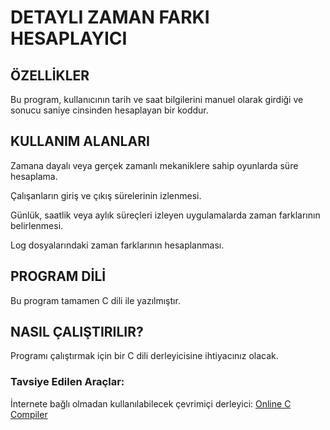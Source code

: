# DETAYLI ZAMAN FARKI HESAPLAYICI
## ÖZELLİKLER 

Bu program, kullanıcının tarih ve saat bilgilerini manuel olarak girdiği ve sonucu saniye cinsinden hesaplayan bir koddur.

## KULLANIM ALANLARI

Zamana dayalı veya gerçek zamanlı mekaniklere sahip oyunlarda süre hesaplama.

Çalışanların giriş ve çıkış sürelerinin izlenmesi.

Günlük, saatlik veya aylık süreçleri izleyen uygulamalarda zaman farklarının belirlenmesi.

Log dosyalarındaki zaman farklarının hesaplanması.

## PROGRAM DİLİ
Bu program tamamen C dili ile yazılmıştır.

## NASIL ÇALIŞTIRILIR? 
Programı çalıştırmak için bir C dili derleyicisine ihtiyacınız olacak.

### Tavsiye Edilen Araçlar:
İnternete bağlı olmadan kullanılabilecek çevrimiçi derleyici: <a href="https://www.onlinegdb.com/online_c_compiler">Online C Compiler</a>
